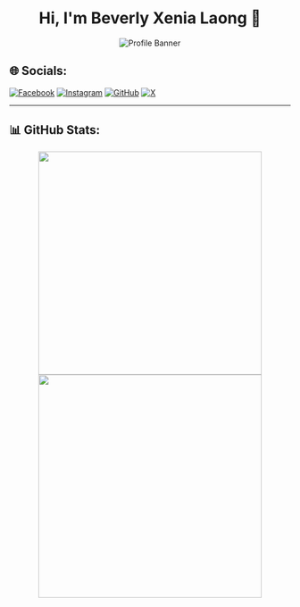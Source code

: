 <h1 align="center">Hi, I'm Beverly Xenia Laong 👋</h1>

<p align="center">
  <img src="https://i.imgur.com/LAfxQvt.jpeg" alt="Profile Banner" />
</p>

## 🌐 Socials:
[![Facebook](https://img.shields.io/badge/Facebook-%231877F2.svg?style=for-the-badge&logo=facebook&logoColor=white)](https://www.facebook.com/beverlyxenia/)
[![Instagram](https://img.shields.io/badge/Instagram-%23E4405F.svg?style=for-the-badge&logo=instagram&logoColor=white)](https://www.instagram.com/bxxnia/)
[![GitHub](https://img.shields.io/badge/GitHub-%2312100E.svg?style=for-the-badge&logo=github&logoColor=white)](https://github.com/bxxnia)
[![X](https://img.shields.io/badge/Twitter-%231DA1F2.svg?style=for-the-badge&logo=twitter&logoColor=white)](https://x.com/eurynia)

---

## 📊 GitHub Stats:
<div align="center">
  <img src="https://github-readme-stats.vercel.app/api?username=bxxnia&show_icons=true&theme=radical" width="400px" />
  <img src="https://github-readme-streak-stats.herokuapp.com/?user=bxxnia&theme=radical" width="400px" />
</div>
